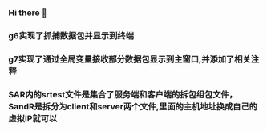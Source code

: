 ### Hi there 👋
### g6实现了抓捕数据包并显示到终端
### g7实现了通过全局变量接收部分数据包显示到主窗口,并添加了相关注释
### SAR内的srtest文件是集合了服务端和客户端的拆包组包文件，SandR是拆分为client和server两个文件,里面的主机地址换成自己的虚拟IP就可以
